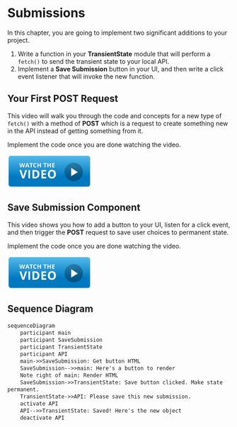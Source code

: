 # Submissions

In this chapter, you are going to implement two significant additions to your project.

1. Write a function in your **TransientState** module that will perform a `fetch()` to send the transient state to your local API.
2. Implement a **Save Submission** button in your UI, and then write a click event listener that will invoke the new function.

## Your First POST Request

This video will walk you through the code and concepts for a new type of `fetch()` with a method of **POST** which is a request to create something new in the API instead of getting something from it.

Implement the code once you are done watching the video.

[<img src="../../book-1-installations/chapters/images/video-play-icon.gif" height="75rem" />](https://watch.screencastify.com/v/rXmqZaBt9JUs6ZOy8fEY)


## Save Submission Component

This video shows you how to add a button to your UI, listen for a click event, and then trigger the **POST** request to save user choices to permanent state.

Implement the code once you are done watching the video.

[<img src="../../book-1-installations/chapters/images/video-play-icon.gif" height="75rem" />](https://watch.screencastify.com/v/DLOBarNf9QHknqJymeKh)

## Sequence Diagram

```mermaid
sequenceDiagram
    participant main
    participant SaveSubmission
    participant TransientState
    participant API
    main->>SaveSubmission: Get button HTML
    SaveSubmission-->>main: Here's a button to render
    Note right of main: Render HTML
    SaveSubmission->>TransientState: Save button clicked. Make state permanent.
    TransientState->>API: Please save this new submission.
    activate API
    API-->>TransientState: Saved! Here's the new object
    deactivate API
```